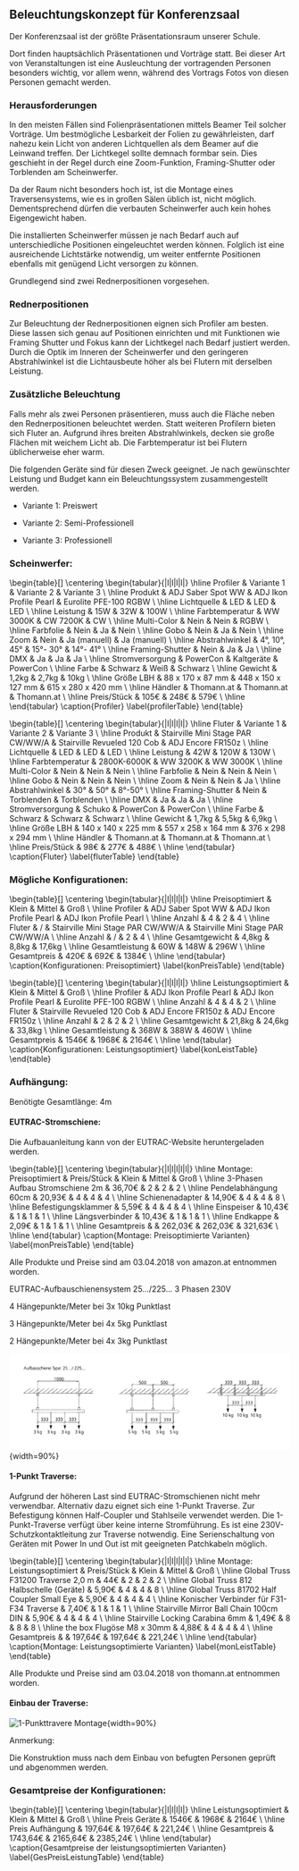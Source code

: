 Beleuchtungskonzept für Konferenzsaal
-------------------------------------

Der Konferenzsaal ist der größte Präsentationsraum unserer Schule.

Dort finden hauptsächlich Präsentationen und Vorträge statt. Bei dieser
Art von Veranstaltungen ist eine Ausleuchtung der vortragenden Personen
besonders wichtig, vor allem wenn, während des Vortrags Fotos von diesen
Personen gemacht werden.

### Herausforderungen

In den meisten Fällen sind Folienpräsentationen mittels Beamer Teil
solcher Vorträge. Um bestmögliche Lesbarkeit der Folien zu
gewährleisten, darf nahezu kein Licht von anderen Lichtquellen als dem
Beamer auf die Leinwand treffen. Der Lichtkegel sollte demnach formbar
sein. Dies geschieht in der Regel durch eine Zoom-Funktion,
Framing-Shutter oder Torblenden am Scheinwerfer.

Da der Raum nicht besonders hoch ist, ist die Montage eines
Traversensystems, wie es in großen Sälen üblich ist, nicht möglich.
Dementsprechend dürfen die verbauten Scheinwerfer auch kein hohes
Eigengewicht haben.

Die installierten Scheinwerfer müssen je nach Bedarf auch auf
unterschiedliche Positionen eingeleuchtet werden können. Folglich ist
eine ausreichende Lichtstärke notwendig, um weiter entfernte Positionen
ebenfalls mit genügend Licht versorgen zu können.

Grundlegend sind zwei Rednerpositionen vorgesehen.

### Rednerpositionen

Zur Beleuchtung der Rednerpositionen eignen sich Profiler am besten.
Diese lassen sich genau auf Positionen einrichten und mit Funktionen wie
Framing Shutter und Fokus kann der Lichtkegel nach Bedarf justiert
werden. Durch die Optik im Inneren der Scheinwerfer und den geringeren
Abstrahlwinkel ist die Lichtausbeute höher als bei Flutern mit derselben
Leistung.

### Zusätzliche Beleuchtung

Falls mehr als zwei Personen präsentieren, muss auch die Fläche neben
den Rednerpositionen beleuchtet werden. Statt weiteren Profilern bieten
sich Fluter an. Aufgrund ihres breiten Abstrahlwinkels, decken sie große
Flächen mit weichem Licht ab. Die Farbtemperatur ist bei Flutern
üblicherweise eher warm.

Die folgenden Geräte sind für diesen Zweck geeignet. Je nach gewünschter
Leistung und Budget kann ein Beleuchtungssystem zusammengestellt werden.

-   Variante 1: Preiswert

-   Variante 2: Semi-Professionell

-   Variante 3: Professionell


### Scheinwerfer:

\begin{table}[]
\centering
\begin{tabular}{|l|l|l|l|}
\hline
Profiler        & Variante 1        & Variante 2             & Variante 3            \\ \hline
Produkt         & ADJ Saber Spot WW & ADJ Ikon Profile Pearl & Eurolite PFE-100 RGBW \\ \hline
Lichtquelle     & LED               & LED                    & LED                   \\ \hline
Leistung        & 15W               & 32W                    & 100W                  \\ \hline
Farbtemperatur  & WW 3000K          & CW 7200K               & CW                    \\ \hline
Multi-Color     & Nein              & Nein                   & RGBW                  \\ \hline
Farbfolie       & Nein              & Ja                     & Nein                  \\ \hline
Gobo            & Nein              & Ja                     & Nein                  \\ \hline
Zoom            & Nein              & Ja (manuell)           & Ja (manuell)          \\ \hline
Abstrahlwinkel  & 4°, 10°, 45°      & 15°- 30°               & 14°- 41°              \\ \hline
Framing-Shutter & Nein              & Ja                     & Ja                    \\ \hline
DMX             & Ja                & Ja                     & Ja                    \\ \hline
Stromversorgung & PowerCon          & Kaltgeräte             & PowerCon              \\ \hline
Farbe           & Schwarz           & Weiß                   & Schwarz               \\ \hline
Gewicht         & 1,2kg             & 2,7kg                  & 10kg                  \\ \hline
Größe LBH       & 88 x 170 x 87 mm  & 448 x 150 x 127 mm     & 615 x 280 x 420 mm    \\ \hline
Händler         & Thomann.at        & Thomann.at             & Thomann.at            \\ \hline
Preis/Stück     & 105€              & 248€                   & 579€                  \\ \hline
\end{tabular}
\caption{Profiler}
\label{profilerTable}
\end{table}

\begin{table}[]
\centering
\begin{tabular}{|l|l|l|l|}
\hline
Fluter          & Variante 1                        & Variante 2                  & Variante 3         \\ \hline
Produkt         & Stairville Mini Stage PAR CW/WW/A & Stairville Revueled 120 Cob & ADJ Encore FR150z  \\ \hline
Lichtquelle     & LED                               & LED                         & LED                \\ \hline
Leistung        & 42W                               & 120W                        & 130W               \\ \hline
Farbtemperatur  & 2800K-6000K                       & WW 3200K                    & WW 3000K           \\ \hline
Multi-Color     & Nein                              & Nein                        & Nein               \\ \hline
Farbfolie       & Nein                              & Nein                        & Nein               \\ \hline
Gobo            & Nein                              & Nein                        & Nein               \\ \hline
Zoom            & Nein                              & Nein                        & Ja                 \\ \hline
Abstrahlwinkel  & 30°                               & 50°                         & 8°-50°             \\ \hline
Framing-Shutter & Nein                              & Torblenden                  & Torblenden         \\ \hline
DMX             & Ja                                & Ja                          & Ja                 \\ \hline
Stromversorgung & Schuko                            & PowerCon                    & PowerCon           \\ \hline
Farbe           & Schwarz                           & Schwarz                     & Schwarz            \\ \hline
Gewicht         & 1,7kg                             & 5,5kg                       & 6,9kg              \\ \hline
Größe LBH       & 140 x 140 x 225 mm                & 557 x 258 x 164 mm          & 376 x 298 x 294 mm \\ \hline
Händler         & Thomann.at                        & Thomann.at                  & Thomann.at         \\ \hline
Preis/Stück     & 98€                               & 277€                        & 488€               \\ \hline
\end{tabular}
\caption{Fluter}
\label{fluterTable}
\end{table}

### Mögliche Konfigurationen:

\begin{table}[]
\centering
\begin{tabular}{|l|l|l|l|}
\hline
Preisoptimiert & Klein             & Mittel                            & Groß                              \\ \hline
Profiler       & ADJ Saber Spot WW & ADJ Ikon Profile Pearl            & ADJ Ikon Profile Pearl            \\ \hline
Anzahl         & 4                 & 2                                 & 4                                 \\ \hline
Fluter         & /                 & Stairville Mini Stage PAR CW/WW/A & Stairville Mini Stage PAR CW/WW/A \\ \hline
Anzahl         & /                 & 2                                 & 4                                 \\ \hline
Gesamtgewicht  & 4,8kg             & 8,8kg                             & 17,6kg                            \\ \hline
Gesamtleistung & 60W               & 148W                              & 296W                              \\ \hline
Gesamtpreis    & 420€              & 692€                              & 1384€                             \\ \hline
\end{tabular}
\caption{Konfigurationen: Preisoptimiert}
\label{konPreisTable}
\end{table}

\begin{table}[]
\centering
\begin{tabular}{|l|l|l|l|}
\hline
Leistungsoptimiert & Klein                       & Mittel                 & Groß                  \\ \hline
Profiler           & ADJ Ikon Profile Pearl      & ADJ Ikon Profile Pearl & Eurolite PFE-100 RGBW \\ \hline
Anzahl             & 4                           & 4                      & 2                     \\ \hline
Fluter             & Stairville Revueled 120 Cob & ADJ Encore FR150z      & ADJ Encore FR150z     \\ \hline
Anzahl             & 2                           & 2                      & 2                     \\ \hline
Gesamtgewicht      & 21,8kg                      & 24,6kg                 & 33,8kg                \\ \hline
Gesamtleistung     & 368W                        & 388W                   & 460W                  \\ \hline
Gesamtpreis        & 1546€                       & 1968€                  & 2164€                 \\ \hline
\end{tabular}
\caption{Konfigurationen: Leistungsoptimiert}
\label{konLeistTable}
\end{table}

### Aufhängung:

Benötigte Gesamtlänge: 4m

#### EUTRAC-Stromschiene:

Die Aufbauanleitung kann von der EUTRAC-Website heruntergeladen werden.

\begin{table}[]
\centering
\begin{tabular}{|l|l|l|l|l|}
\hline
Montage: Preisoptimiert         & Preis/Stück & Klein   & Mittel  & Groß    \\ \hline
3-Phasen Aufbau Stromschiene 2m & 36,70€      & 2       & 2       & 2       \\ \hline
Pendelabhängung 60cm            & 20,93€      & 4       & 4       & 4       \\ \hline
Schienenadapter                 & 14,90€      & 4       & 4       & 8       \\ \hline
Befestigungsklammer             & 5,59€       & 4       & 4       & 4       \\ \hline
Einspeiser                      & 10,43€      & 1       & 1       & 1       \\ \hline
Längsverbinder                  & 10,43€      & 1       & 1       & 1       \\ \hline
Endkappe                        & 2,09€       & 1       & 1       & 1       \\ \hline
Gesamtpreis                     &             & 262,03€ & 262,03€ & 321,63€ \\ \hline
\end{tabular}
\caption{Montage: Preisoptimierte Varianten}
\label{monPreisTable}
\end{table}

Alle Produkte und Preise sind am 03.04.2018 von amazon.at entnommen
worden.

EUTRAC-Aufbauschienensystem 25.../225... 3 Phasen 230V

4 Hängepunkte/Meter bei 3x 10kg Punktlast

3 Hängepunkte/Meter bei 4x 5kg Punktlast

2 Hängepunkte/Meter bei 4x 3kg Punktlast

![EUTRAC Montage](bilder/Florian/Eutrac.png){width=90%}

#### 1-Punkt Traverse:

Aufgrund der höheren Last sind EUTRAC-Stromschienen nicht mehr
verwendbar. Alternativ dazu eignet sich eine 1-Punkt Traverse. Zur
Befestigung können Half-Coupler und Stahlseile verwendet werden. Die
1-Punkt-Traverse verfügt über keine interne Stromführung. Es ist eine
230V-Schutzkontaktleitung zur Traverse notwendig. Eine Serienschaltung
von Geräten mit Power In und Out ist mit geeigneten Patchkabeln möglich.

\begin{table}[]
\centering
\begin{tabular}{|l|l|l|l|l|}
\hline
Montage: Leistungsoptimiert                & Preis/Stück & Klein   & Mittel  & Groß    \\ \hline
Global Truss F31200 Traverse 2,0 m         & 44€         & 2       & 2       & 2       \\ \hline
Global Truss 812 Halbschelle (Geräte)      & 5,90€       & 4       & 4       & 8       \\ \hline
Global Truss 81702 Half Coupler Small Eye  & 5,90€       & 4       & 4       & 4       \\ \hline
Konischer Verbinder für F31-F34 Traverse   & 7,40€       & 1       & 1       & 1       \\ \hline
Stairville Mirror Ball Chain 100cm DIN     & 5,90€       & 4       & 4       & 4       \\ \hline
Stairville Locking Carabina 6mm            & 1,49€       & 8       & 8       & 8       \\ \hline
the box Flugöse M8 x 30mm                  & 4,88€       & 4       & 4       & 4       \\ \hline
Gesamtpreis                                &             & 197,64€ & 197,64€ & 221,24€ \\ \hline
\end{tabular}
\caption{Montage: Leistungsoptimierte Varianten}
\label{monLeistTable}
\end{table}

Alle Produkte und Preise sind am 03.04.2018 von thomann.at entnommen
worden.

#### Einbau der Traverse:

![1-Punkttravere Montage](bilder/Florian/TrussMontage){width=90%}

Anmerkung:

Die Konstruktion muss nach dem Einbau von befugten Personen geprüft und
abgenommen werden.

### Gesamtpreise der Konfigurationen:

\begin{table}[]
\centering
\begin{tabular}{|l|l|l|l|}
\hline
Leistungsoptimiert & Klein    & Mittel   & Groß     \\ \hline
Preis Geräte       & 1546€    & 1968€    & 2164€    \\ \hline
Preis Aufhängung   & 197,64€  & 197,64€  & 221,24€  \\ \hline
Gesamtpreis        & 1743,64€ & 2165,64€ & 2385,24€ \\ \hline
\end{tabular}
\caption{Gesamtpreise der leistungsoptimierten Varianten}
\label{GesPreisLeistungTable}
\end{table}
